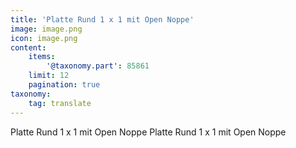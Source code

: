 ```yaml
---
title: 'Platte Rund 1 x 1 mit Open Noppe'
image: image.png
icon: image.png
content:
    items:
        '@taxonomy.part': 85861
    limit: 12
    pagination: true
taxonomy:
    tag: translate
---
```


Platte Rund 1 x 1 mit Open Noppe
Platte Rund 1 x 1 mit Open Noppe
